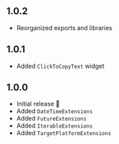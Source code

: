 ## 1.0.2

- Reorganized exports and libraries

## 1.0.1

- Added `ClickToCopyText` widget

## 1.0.0

- Initial release 🎉
- Added `DateTimeExtensions`
- Added `FutureExtensions`
- Added `IterableExtensions`
- Added `TargetPlatformExtensions`
